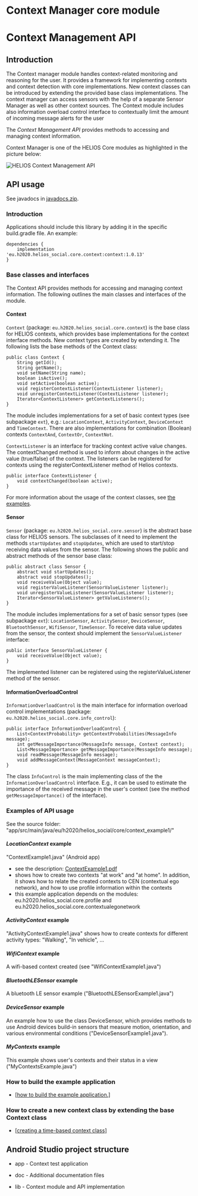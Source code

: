 # Context Manager core module

# Context Management API

## Introduction

The Context manager module handles context-related monitoring and reasoning for the user. It provides a framework for implementing 
contexts and context detection with core implementations. New context classes can be introduced by extending the provided 
base class implementations. The context manager can access sensors with the help of a separate Sensor Manager as well 
as other context sources. The Context module includes also information overload control interface to contextually 
limit the amount of incoming message alerts for the user

The *Context Management API* provides methods to accessing and managing context information.

Context Manager is one of the HELIOS Core modules as highlighted in the picture below:

![HELIOS Context Management API](https://raw.githubusercontent.com/helios-h2020/h.core-Context/master/doc/images/helios-context.png "Context Management API")

## API usage

See javadocs in [javadocs.zip](https://raw.githubusercontent.com/helios-h2020/h.core-Context/master/doc/javadocs.zip).

### Introduction
Applications should include this library by adding it in the specific build.gradle file. An example:
```
dependencies {
    implementation 'eu.h2020.helios_social.core.context:context:1.0.13'
}
```
### Base classes and interfaces 

The Context API provides methods for accessing and managing context information. The following outlines the main classes and 
interfaces of the module.

#### Context 

`Context` (package: `eu.h2020.helios_social.core.context`) is the base class for HELIOS contexts, which provides base implementations 
for the context interface methods. New context types are created by extending it. The following lists the base methods of the Context class:
```
public class Context {
    String getId(); 
    String getName(); 
    void setName(String name); 
    boolean isActive(); 
    void setActive(boolean active); 
    void registerContextListener(ContextListener listener); 
    void unregisterContextListener(ContextListener listener); 
    Iterator<ContextListener> getContextListeners();
}
```

The module includes implementations for a set of basic context types (see subpackage `ext`), e.g.: `LocationContext`, `ActivityContext`, `DeviceContext` and `TimeContext`. 
There are also implementations for combination (Boolean) contexts `ContextAnd`, `ContextOr`, `ContextNot`.

`ContextListener` is an interface for tracking context active value changes. The contextChanged method is used to inform about changes 
in the active value (true/false) of the context. The listeners can be registered for contexts using the registerContextListener method of Helios contexts.
```
public interface ContextListener { 
    void contextChanged(boolean active); 
}
```
For more information about the usage of the context classes, see [the examples](#examples-of-api-usage).

#### Sensor

`Sensor` (package: `eu.h2020.helios_social.core.sensor`) is the abstract base class for HELIOS sensors. The subclasses of it need to implement 
the methods `startUpdates` and `stopUpdates`, which are used to start/stop receiving data values from the sensor.
The following shows the public and abstract methods of the sensor base class: 
```
public abstract class Sensor { 
    abstract void startUpdates(); 
    abstract void stopUpdates(); 
    void receiveValue(Object value); 
    void registerValueListener(SensorValueListener listener);
    void unregisterValueListener(SensorValueListener listener); 
    Iterator<SensorValueListener> getValueListeners(); 
}
```
The module includes implementations for a set of basic sensor types (see subpackage `ext`): `LocationSensor`, `ActivitySensor`, 
`DeviceSensor`, `BluetoothSensor`, `WifiSensor`, `TimeSensor`.
To receive data value updates from the sensor, the context should implement the `SensorValueListener` interface:
```
public interface SensorValueListener { 
    void receiveValue(Object value); 
}
```
The implemented listener can be registered using the registerValueListener method of the sensor.

#### InformationOverloadControl

`InformationOverloadControl` is the main interface for information overload control 
implementations (package: `eu.h2020.helios_social.core.info_control`): 
```
public interface InformationOverloadControl {
    List<ContextProbability> getContextProbabilities(MessageInfo message);
    int getMessageImportance(MessageInfo message, Context context);
    List<MessageImportance> getMessageImportance(MessageInfo message);
    void readMessage(MessageInfo message);
    void addMessageContext(MessageContext messageContext);
}
```
The class `InfoControl` is the main implementing class of the the `InformationOverloadControl` interface. E.g., it can be used to estimate
the importance of the received message in the user's context (see the method `getMessageImportance()` of the interface).


### Examples of API usage

See the source folder: "app/src/main/java/eu/h2020/helios_social/core/context_example1/"

#### *LocationContext* example
"ContextExample1.java" (Android app)
- see the description: [ContextExample1.pdf](https://raw.githubusercontent.com/helios-h2020/h.core-Context/master/doc/ContextExample1.pdf)
- shows how to create two contexts "at work" and "at home". In addition, it shows how to relate 
the created contexts to CEN (contextual ego network), and how to use profile information within the contexts
- this example application depends on the modules: eu.h2020.helios_social.core.profile and eu.h2020.helios_social.core.contextualegonetwork

#### *ActivityContext* example 
"ActivityContextExample1.java" shows how to create contexts for different activity types: "Walking", "In vehicle", ... 

#### *WifiContext* example
A wifi-based context created (see "WifiContextExample1.java")

#### *BluetoothLESensor* example
A bluetooth LE sensor example ("BluetoothLESensorExample1.java")

#### *DeviceSensor* example
An example how to use the class DeviceSensor, which provides methods to use Android devices build-in 
sensors that measure motion, orientation, and various environmental conditions ("DeviceSensorExample1.java").

#### *MyContexts* example
This example shows user's contexts and their status in a view ("MyContextsExample.java")

### How to build the example application
- <a href="https://raw.githubusercontent.com/helios-h2020/h.core-Context/master/doc/building.md" type="text/markdown">[how to build the example application.]</a>

### How to create a new context class by extending the base Context class
- <a href="https://raw.githubusercontent.com/helios-h2020/h.core-Context/master/doc/creatingContext1.md">[creating a time-based context class]</a>

## Android Studio project structure

* app - Context test application

* doc - Additional documentation files

* lib - Context module and API implementation
